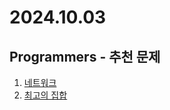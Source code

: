 # 2024.10.03

## Programmers - 추천 문제
1. [네트워크](https://school.programmers.co.kr/learn/courses/30/lessons/43162)
2. [최고의 집합](https://school.programmers.co.kr/learn/courses/30/lessons/12938)